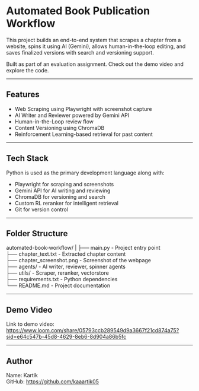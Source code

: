 # Automated Book Publication Workflow

This project builds an end-to-end system that scrapes a chapter from a website, spins it using AI (Gemini), allows human-in-the-loop editing, and saves finalized versions with search and versioning support.

Built as part of an evaluation assignment. Check out the demo video and explore the code.

---

## Features

- Web Scraping using Playwright with screenshot capture
- AI Writer and Reviewer powered by Gemini API
- Human-in-the-Loop review flow
- Content Versioning using ChromaDB
- Reinforcement Learning-based retrieval for past content

---

## Tech Stack

Python is used as the primary development language along with:

- Playwright for scraping and screenshots
- Gemini API for AI writing and reviewing
- ChromaDB for versioning and search
- Custom RL reranker for intelligent retrieval
- Git for version control

---

## Folder Structure

automated-book-workflow/
|
├── main.py                      - Project entry point  
├── chapter_text.txt             - Extracted chapter content  
├── chapter_screenshot.png       - Screenshot of the webpage  
├── agents/                      - AI writer, reviewer, spinner agents  
├── utils/                       - Scraper, reranker, vectorstore  
├── requirements.txt             - Python dependencies  
└── README.md                    - Project documentation  

---

## Demo Video

Link to demo video: https://www.loom.com/share/05793ccb289549d9a3667f21cd874a75?sid=e64c547b-45d8-4629-8eb6-8d904a86b5fc

---

## Author

Name: Kartik  
GitHub: https://github.com/kaaartik05
